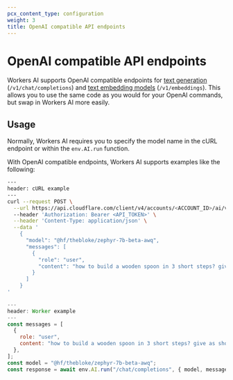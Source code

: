 ```yaml
---
pcx_content_type: configuration
weight: 3
title: OpenAI compatible API endpoints
---
```


# OpenAI compatible API endpoints

Workers AI supports OpenAI compatible endpoints for [text generation](/workers-ai/models/#text-generation) (`/v1/chat/completions`) and [text embedding models](/workers-ai/models/#text-embeddings) (`/v1/embeddings`). This allows you to use the same code as you would for your OpenAI commands, but swap in Workers AI more easily.

## Usage

Normally, Workers AI requires you to specify the model name in the cURL endpoint or within the `env.AI.run` function.

With OpenAI compatible endpoints, Workers AI supports examples like the following:

```bash
---
header: cURL example
---
curl --request POST \
  --url https://api.cloudflare.com/client/v4/accounts/<ACCOUNT_ID>/ai/v1/chat/completions
  --header 'Authorization: Bearer <API_TOKEN>' \
  --header 'Content-Type: application/json' \
  --data '
    {
      "model": "@hf/thebloke/zephyr-7b-beta-awq",
      "messages": [
        {
          "role": "user",
          "content": "how to build a wooden spoon in 3 short steps? give as short as answer as possible"
        }
      ]
    }
'
```

```js
---
header: Worker example
---
const messages = [
  {
    role: "user",
    content: "how to build a wooden spoon in 3 short steps? give as short as answer as possible",
  },
];
const model = "@hf/thebloke/zephyr-7b-beta-awq";
const response = await env.AI.run("/chat/completions", { model, messages });
```